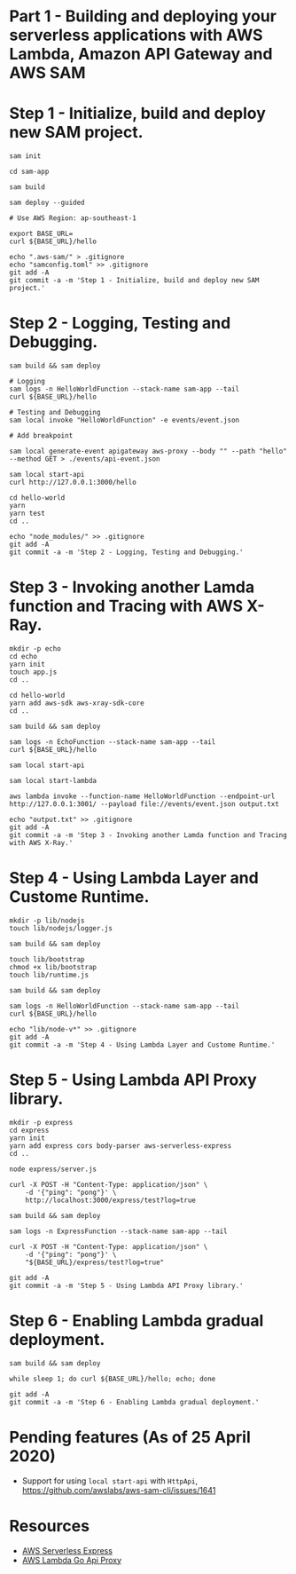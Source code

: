 # Part 1 - Building and deploying your serverless applications with AWS Lambda, Amazon API Gateway and AWS SAM

# Step 1 - Initialize, build and deploy new SAM project.

```
sam init

cd sam-app

sam build

sam deploy --guided

# Use AWS Region: ap-southeast-1

export BASE_URL=
curl ${BASE_URL}/hello

echo ".aws-sam/" > .gitignore
echo "samconfig.toml" >> .gitignore
git add -A
git commit -a -m 'Step 1 - Initialize, build and deploy new SAM project.'
```

# Step 2 - Logging, Testing and Debugging.

```
sam build && sam deploy

# Logging
sam logs -n HelloWorldFunction --stack-name sam-app --tail
curl ${BASE_URL}/hello

# Testing and Debugging
sam local invoke "HelloWorldFunction" -e events/event.json

# Add breakpoint

sam local generate-event apigateway aws-proxy --body "" --path "hello" --method GET > ./events/api-event.json

sam local start-api
curl http://127.0.0.1:3000/hello

cd hello-world
yarn
yarn test
cd ..

echo "node_modules/" >> .gitignore
git add -A
git commit -a -m 'Step 2 - Logging, Testing and Debugging.'
```

# Step 3 - Invoking another Lamda function and Tracing with AWS X-Ray.

```
mkdir -p echo
cd echo
yarn init
touch app.js
cd ..

cd hello-world
yarn add aws-sdk aws-xray-sdk-core
cd ..

sam build && sam deploy

sam logs -n EchoFunction --stack-name sam-app --tail
curl ${BASE_URL}/hello

sam local start-api

sam local start-lambda

aws lambda invoke --function-name HelloWorldFunction --endpoint-url http://127.0.0.1:3001/ --payload file://events/event.json output.txt

echo "output.txt" >> .gitignore
git add -A
git commit -a -m 'Step 3 - Invoking another Lamda function and Tracing with AWS X-Ray.'
```

# Step 4 - Using Lambda Layer and Custome Runtime.

```
mkdir -p lib/nodejs
touch lib/nodejs/logger.js

sam build && sam deploy

touch lib/bootstrap
chmod +x lib/bootstrap
touch lib/runtime.js

sam build && sam deploy

sam logs -n HelloWorldFunction --stack-name sam-app --tail
curl ${BASE_URL}/hello

echo "lib/node-v*" >> .gitignore
git add -A
git commit -a -m 'Step 4 - Using Lambda Layer and Custome Runtime.'
```

# Step 5 - Using Lambda API Proxy library.

```
mkdir -p express
cd express
yarn init
yarn add express cors body-parser aws-serverless-express
cd ..

node express/server.js

curl -X POST -H "Content-Type: application/json" \
    -d '{"ping": "pong"}' \
    http://localhost:3000/express/test?log=true

sam build && sam deploy

sam logs -n ExpressFunction --stack-name sam-app --tail

curl -X POST -H "Content-Type: application/json" \
    -d '{"ping": "pong"}' \
    "${BASE_URL}/express/test?log=true"

git add -A
git commit -a -m 'Step 5 - Using Lambda API Proxy library.'
```

# Step 6 - Enabling Lambda gradual deployment.

```
sam build && sam deploy

while sleep 1; do curl ${BASE_URL}/hello; echo; done

git add -A
git commit -a -m 'Step 6 - Enabling Lambda gradual deployment.'
```

# Pending features (As of 25 April 2020)

- Support for using `local start-api` with `HttpApi`, https://github.com/awslabs/aws-sam-cli/issues/1641

# Resources

- [AWS Serverless Express](https://github.com/awslabs/aws-serverless-express)
- [AWS Lambda Go Api Proxy](https://github.com/awslabs/aws-lambda-go-api-proxy)

